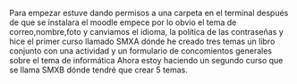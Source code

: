 Para empezar estuve dando permisos a una carpeta en el terminal después de que se instalara el moodle empece por lo obvio el tema de correo,nombre,foto y canviamos el idioma, la política de las contraseñas y hice el primer curso llamado SMXA dónde he creado tres temas un libro conjunto con una actividad y un formulario de concomientos generales sobre el tema de informática 
Ahora estoy haciendo un segundo curso que se llama SMXB dónde tendré que crear 5 temas.  

